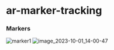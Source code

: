 ﻿# ar-marker-tracking

### Markers
![marker1](https://github.com/imveeru/ar-marker-tracking/assets/69424502/c20c3f41-14cb-4443-8bcf-855589dc8f8e)
![image_2023-10-01_14-00-47](https://github.com/imveeru/ar-marker-tracking/assets/69424502/c41ae469-d6c8-48ff-944f-2e21ab6739c2)
